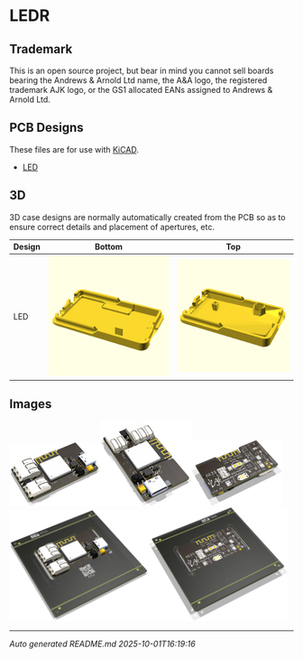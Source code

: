 # LEDR

## Trademark

This is an open source project, but bear in mind you cannot sell boards bearing the Andrews & Arnold Ltd name, the A&A logo, the registered trademark AJK logo, or the GS1 allocated EANs assigned to Andrews & Arnold Ltd.

## PCB Designs

These files are for use with [KiCAD](https://www.kicad.org).

- [LED](LED.kicad_pro)
## 3D

3D case designs are normally automatically created from the PCB so as to ensure correct details and placement of apertures, etc.

|Design|Bottom|Top|
|------|------|---|
|LED|<a href='LEDB.stl'><img src='LEDB.png' size=15%></a>|<a href='LEDT.stl'><img src='LEDT.png' size=15%></a>|

## Images

<img src='LED.png' width=32%><img src='LED-90.png' width=32%><img src='LED-bottom.png' width=32%>
<img src='LED-panel.png' width=49%><img src='LED-panel-bottom.png' width=49%>

---

*Auto generated README.md 2025-10-01T16:19:16*
